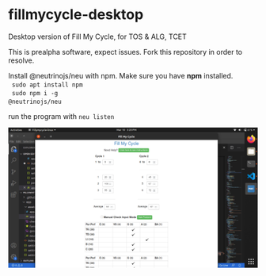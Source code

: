 # fillmycycle-desktop
Desktop version of Fill My Cycle, for TOS &amp; ALG, TCET

This is prealpha software, expect issues.
Fork this repository in order to resolve.

Install @neutrinojs/neu with npm. Make sure you have <b>npm</b> installed.<br>
<code>
sudo apt install npm <br>
sudo npm i -g @neutrinojs/neu
</code>

run the program with <code>neu listen</code>

<img src=fmc-ss.png>
